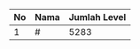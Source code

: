 | No | Nama            | Jumlah Level |
|----|-----------------|--------------|
| 1  | #    |    5283        |
